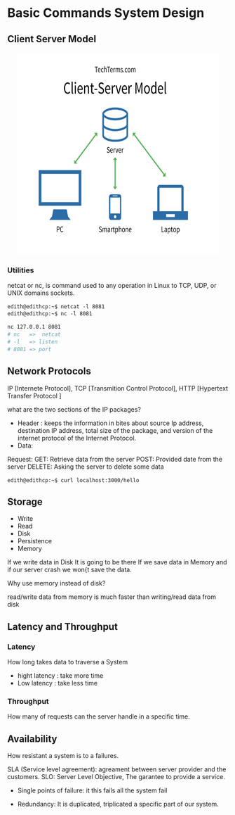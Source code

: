 # Basic Commands System Design

## Client Server Model

<p align="center">
  <img width="460" height="460" src="img/client-server_model.png">
</p>


### Utilities
netcat  or nc, is command used to any operation in Linux to TCP, UDP, or UNIX domains sockets.

```console
edith@edithcp:~$ netcat -l 8081
edith@edithcp:~$ nc -l 8081

```
```bash
nc 127.0.0.1 8081
# nc   =>  netcat
# -l   => listen
# 8081 => port

```

## Network Protocols
IP [Internete Protocol], TCP [Transmition Control Protocol], HTTP [Hypertext Transfer Protocol ]


what are the two sections of the IP packages?
* Header : keeps the information in bites about source Ip address, destination IP address, total size of the package, and version of the internet protocol of the Internet Protocol.
* Data: 

Request: 
GET: Retrieve data from the server
POST: Provided date from the server
DELETE: Asking the server to delete some data

```console
edith@edithcp:~$ curl localhost:3000/hello
```

## Storage

* Write
* Read
* Disk
* Persistence
* Memory

If we write data in Disk It is going to be there 
If we save data in Memory and if our server crash we won{t save the data.

Why use memory instead of disk?

read/write data from memory is much faster than writing/read data from disk

## Latency and Throughput


### Latency
How long takes data to traverse a System

- hight latency : take more time
- Low latency : take less time


### Throughput
How many of requests can the server handle in a specific time.



## Availability
How resistant a system is to a failures. 

SLA (Service level agreement): agreament between server provider and the customers.
SLO: Server Level Objective, The garantee to provide a service.


* Single points of failure: it this fails all the system fail

* Redundancy: It is duplicated, triplicated a specific part of our system. 